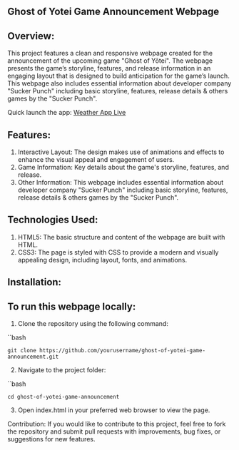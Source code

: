 ## Ghost of Yotei Game Announcement Webpage

## Overview:
This project features a clean and responsive webpage created for the announcement of the upcoming game "Ghost of Yōtei". The webpage presents the game’s storyline, features, and release information in an engaging layout that is designed to build anticipation for the game’s launch.
This webpage also includes essential information about developer company "Sucker Punch" including basic storyline, features, release details & others games by the "Sucker Punch".

Quick launch the app: [Weather App Live](https://ghost-of-yotei-announcement-template.netlify.app/)

## Features:
1. Interactive Layout: The design makes use of animations and effects to enhance the visual appeal and engagement of users.
2. Game Information: Key details about the game's storyline, features, and release.
3. Other Information: This webpage includes essential information about developer company "Sucker Punch" including basic storyline, features, release details & others games by the "Sucker Punch".

## Technologies Used:
1. HTML5: The basic structure and content of the webpage are built with HTML.
2. CSS3: The page is styled with CSS to provide a modern and visually appealing design, including layout, fonts, and animations.

## Installation:
## To run this webpage locally:
1. Clone the repository using the following command:

  ``bash

    git clone https://github.com/yourusername/ghost-of-yotei-game-announcement.git

2. Navigate to the project folder:

  ``bash

    cd ghost-of-yotei-game-announcement

3. Open index.html in your preferred web browser to view the page.

Contribution: 
If you would like to contribute to this project, feel free to fork the repository and submit pull requests with improvements, bug fixes, or suggestions for new features.
